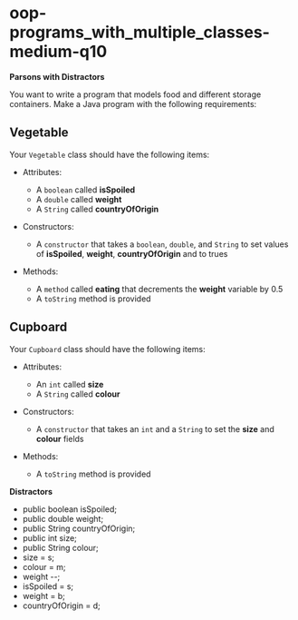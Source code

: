 # oop-programs_with_multiple_classes-medium-q10

**Parsons with Distractors**

You want to write a program that models food and different storage containers. Make a Java program with the following requirements:


## Vegetable

Your `Vegetable` class should have the following items:

- Attributes:
    - A `boolean` called **isSpoiled**
    - A `double` called **weight**
    - A `String` called **countryOfOrigin**

- Constructors:
    - A `constructor` that takes a `boolean`, `double`, and `String` to set  values
      of **isSpoiled**, **weight**, **countryOfOrigin** and to trues
- Methods:
    - A `method` called **eating** that decrements the **weight** variable by 0.5
    - A `toString` method is provided

  

## Cupboard

Your ``Cupboard`` class should have the following items:

- Attributes:
    - An `int` called **size**
    - A `String` called **colour**

- Constructors:
    - A `constructor` that takes an `int` and a `String` to set the
      **size** and **colour** fields
- Methods:
    - A `toString` method is provided
  

**Distractors**
- public boolean isSpoiled;
- public double weight;
- public String countryOfOrigin;
- public int size;
- public String colour;
- size = s;
- colour = m;
- weight --;
- isSpoiled = s;
- weight = b;
- countryOfOrigin = d;